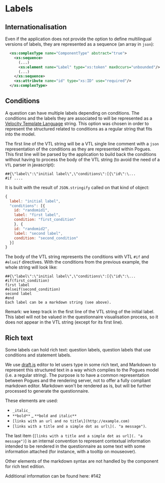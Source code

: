 # Labels

## Internationalisation

Even if the application does not provide the option to define multilingual versions of labels, they are represented as a sequence (an array in `json`):

```xml
  <xs:complexType name="ComponentType" abstract="true">
    <xs:sequence>
      (...)
      <xs:element name="Label" type="xs:token" maxOccurs="unbounded"/>
      (...)
    </xs:sequence>
    <xs:attribute name="id" type="xs:ID" use="required"/>
  </xs:complexType>
```

## Conditions

A question can have multiple labels depending on conditions. The conditions and the labels they are associated to will be represented as a [Velocity Template Language](http://velocity.apache.org/) string. This option was chosen in order to represent the structured related to conditions as a regular string that fits into the model. 

The first line of the VTL string will be a VTL single line comment with a `json` representation of the conditions as they are represented within Pogues. This first line will be parsed by the application to build back the conditions without having to process the body of the VTL string (to avoid the need of a `VTL` parser in javascript):

```
##{\"label\":\"initial label\",\"conditions\":[{\"id\":\...
#if ....
```

It is built with the result of `JSON.stringify` called on that kind of object:
```javascript
{
  label: "initial label",
  "conditions": [{
    id: "randomid1",
    label: "first label",
    condition: "first_condition"
    }, {
    id: "randomid2",
    label: "second label",
    condition: "second_condition"
  }]
}
```

The body of the VTL string represents the conditions with VTL `#if` and `#elseif` directives. With the conditions from the previous example, the whole string will look like:

```
##{\"label\":\"initial label\",\"conditions\":[{\"id\":\...
#if(first_condition)
first label
#elseif(second_condition)
second label
#end
Each label can be a markdown string (see above).
```

Remark: we keep track in the first line of the VTL string of the initial label. This label will not be valued in the questionnaire visualisation process, so it does not appear in the VTL string (except for its first line).


## Rich text

Some labels can hold rich text: question labels, question labels that use conditions and statement labels.

We use [draft.js](https://facebook.github.io/draft-js/) editor to let users type in some rich text, and Markdown to represent this structured text in a way which complies to the Pogues model (i.e. a regular string). The purpose is to have a common representation between Pogues and the rendering server, not to offer a fully compliant markdown editor. Markdown won't be rendered as is, but will be further processed to generate the questionnaire.

These elements are used:
- `_italic_`
- `**bold**`
_ `**bold and italic**`
- `[links with an url and no title\](http://example.com)`
- `[links with a title and a simple dot as url\](. "a message")`.

The last item (`[links with a title and a simple dot as url](. "a message")`) is an internal convention to represent contextual information intended to be rendered in the questionnaire as some text with some information attached (for instance, with a tooltip on mouseover).

Other elements of the markdown syntax are not handled by the component for rich text edition.

Additional information can be found here: #142